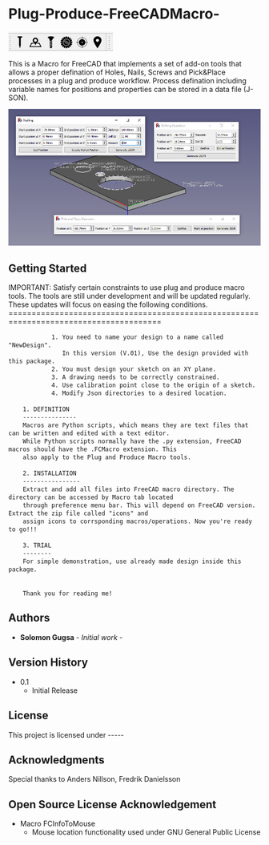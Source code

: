 # Plug-Produce-FreeCADMacro-
![plot](./image/workbench.png)

This is a Macro for FreeCAD that implements a set of add-on tools that allows a proper defination of Holes, Nails, Screws and Pick&Place processes in a plug and produce workflow. Process defination including variable names for positions and properties can be stored in a data file (J-SON). 

![plot](./image/Untitled.png)
## Getting Started

IMPORTANT: Satisfy certain constraints to use plug and produce macro tools. 
				   The tools are still under development and will be updated regularly. 
				   These updates will focus on easing the following conditions.
		=======================================================================================

				1. You need to name your design to a name called "NewDesign".
				   In this version (V.01), Use the design provided with this package. 
				2. You must design your sketch on an XY plane.
				3. A drawing needs to be correctly constrained. 
				4. Use calibration point close to the origin of a sketch.
				4. Modify Json directories to a desired location.

		1. DEFINITION
		---------------
		Macros are Python scripts, which means they are text files that can be written and edited with a text editor.
		While Python scripts normally have the .py extension, FreeCAD macros should have the .FCMacro extension. This
		also apply to the Plug and Produce Macro tools.

		2. INSTALLATION
		----------------
		Extract and add all files into FreeCAD macro directory. The directory can be accessed by Macro tab located
		through preference menu bar. This will depend on FreeCAD version. Extract the zip file called "icons" and 
		assign icons to corrsponding macros/operations. Now you're ready to go!!!

		3. TRIAL
		--------
		For simple demonstration, use already made design inside this package.  

		
		Thank you for reading me!  
		
## Authors

* **Solomon Gugsa** - *Initial work* -

## Version History
* 0.1
    * Initial Release

## License

This project is licensed under -----

## Acknowledgments
Special thanks to Anders Nillson, Fredrik Danielsson 

## Open Source License Acknowledgement
* Macro FCInfoToMouse
	* Mouse location functionality used under GNU General Public License
